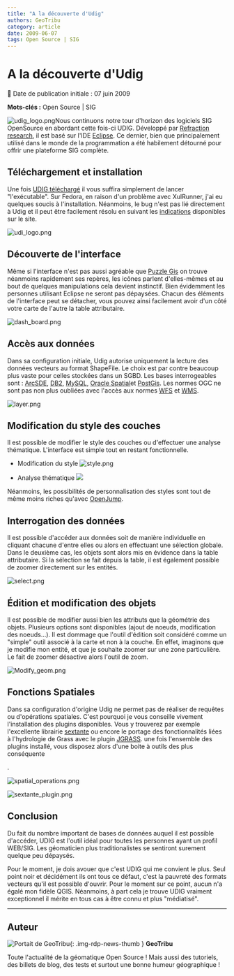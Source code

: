 ```yaml
---
title: "A la découverte d'Udig"
authors: GeoTribu
category: article
date: 2009-06-07
tags: Open Source | SIG
---
```


# A la découverte d'Udig

:calendar: Date de publication initiale : 07 juin 2009

**Mots-clés :** Open Source | SIG

![udig_logo.png](https://cdn.geotribu.fr/img/logos-icones/logiciels_librairies/uDig.png)Nous continuons notre tour d'horizon des logiciels SIG OpenSource en abordant cette fois-ci UDIG. Développé par [Refraction research](http://www.refractions.net/), il est basé sur l'IDE [Eclipse](http://www.eclipse.org/). Ce dernier, bien que principalement utilisé dans le monde de la programmation a été habilement détourné pour offrir une plateforme SIG complète.

## Téléchargement et installation

Une fois [UDIG téléchargé](http://udig.refractions.net/download/) il vous suffira simplement de lancer "l'exécutable". Sur Fedora, en raison d'un problème avec XulRunner, j'ai eu quelques soucis à l'installation. Néanmoins, le bug n'est pas lié directement à Udig et il peut être facilement résolu en suivant les [indications](http://udig.refractions.net/confluence/display/EN/Running+uDig#RunninguDig-Fedora10XULRunnerLibraryConflict) disponibles sur le site.

![udi_logo.png](https://cdn.geotribu.fr/img/Blog/udig/udi_logo.png)

## Découverte de l'interface

Même si l'interface n'est pas aussi agréable que [Puzzle Gis](http://geotribu.net/node/117) on trouve néanmoins rapidement ses repères, les icônes parlent d'elles-mêmes et au bout de quelques manipulations cela devient instinctif. Bien évidemment les personnes utilisant Eclipse ne seront pas dépaysées. Chacun des éléments de l'interface peut se détacher, vous pouvez ainsi facilement avoir d'un côté votre carte de l'autre la table attributaire.

![dash_board.png](https://cdn.geotribu.fr/img/Blog/udig/dash_board.png)

## Accès aux données

Dans sa configuration initiale, Udig autorise uniquement la lecture des données vecteurs au format ShapeFile. Le choix est par contre beaucoup plus vaste pour celles stockées dans un SGBD. Les bases interrogeables sont : [ArcSDE](https://en.wikipedia.org/wiki/ArcSDE), [DB2](https://fr.wikipedia.org/wiki/DB2), [MySQL](https://fr.wikipedia.org/wiki/MySQL), [Oracle Spatial](https://en.wikipedia.org/wiki/Oracle_Spatial)et [PostGis](https://fr.wikipedia.org/wiki/PostGIS). Les normes OGC ne sont pas non plus oubliées avec l'accès aux normes [WFS](https://fr.wikipedia.org/wiki/Web_Feature_Service) et [WMS](https://fr.wikipedia.org/wiki/Web_Map_Service).

![layer.png](https://cdn.geotribu.fr/img/Blog/udig/layer.png)

## Modification du style des couches

Il est possible de modifier le style des couches ou d'effectuer une analyse thématique. L'interface est simple tout en restant fonctionnelle.

* Modification du style
![style.png](https://cdn.geotribu.fr/img/Blog/udig/style.png)

* Analyse thématique
![](https://cdn.geotribu.fr/img/Blog/udig/style2.png)

Néanmoins, les possibilités de personnalisation des styles sont tout de même moins riches qu'avec [OpenJump](http://geotribu.net/node/120).

## Interrogation des données

Il est possible d'accéder aux données soit de manière individuelle en cliquant chacune d'entre elles ou alors en effectuant une sélection globale. Dans le deuxième cas, les objets sont alors mis en évidence dans la table attributaire. Si la sélection se fait depuis la table, il est également possible de zoomer directement sur les entités.

![select.png](https://cdn.geotribu.fr/img/Blog/udig/select.png)

## Édition et modification des objets

Il est possible de modifier aussi bien les attributs que la géométrie des objets. Plusieurs options sont disponibles (ajout de noeuds, modification des noeuds...). Il est dommage que l'outil d'édition soit considéré comme un "simple" outil associé à la carte et non à la couche. En effet, imaginons que je modifie mon entité, et que je souhaite zoomer sur une zone particulière. Le fait de zoomer désactive alors l'outil de zoom.

![Modify_geom.png](https://cdn.geotribu.fr/img/Blog/udig/Modify_geom.png)

## Fonctions Spatiales

Dans sa configuration d'origine Udig ne permet pas de réaliser de requêtes ou d'opérations spatiales. C'est pourquoi je vous conseille vivement l'installation des plugins disponibles. Vous y trouverez par exemple l'excellente librairie [sextante](http://forge.osor.eu/plugins/wiki/index.php?id=13&type=g) ou encore le portage des fonctionnalités liées à l'hydrologie de Grass avec le plugin [JGRASS](http://udig.refractions.net/gallery/jgrass/). une fois l'ensemble des plugins installé, vous disposez alors d'une boite à outils des plus conséquente

.

![spatial_operations.png](https://cdn.geotribu.fr/img/Blog/udig/spatial_operations.png)

![sextante_plugin.png](https://cdn.geotribu.fr/img/Blog/udig/sextante_plugin.png)

## Conclusion

Du fait du nombre important de bases de données auquel il est possible d'accéder, UDIG est l'outil idéal pour toutes les personnes ayant un profil WEB/SIG. Les géomaticien plus traditionalistes se sentiront surement quelque peu dépaysés.

Pour le moment, je dois avouer que c'est UDIG qui me convient le plus. Seul point noir et décidément ils ont tous ce défaut, c'est la pauvreté des formats vecteurs qu'il est possible d'ouvrir. Pour le moment sur ce point, aucun n'a égalé mon fidèle QGIS. Néanmoins, à part cela je trouve UDIG vraiment exceptionnel il mérite en tous cas à être connu et plus "médiatisé".

----

## Auteur

![Portait de GeoTribu](https://cdn.geotribu.fr/img/internal/charte/geotribu_logo_64x64.png){: .img-rdp-news-thumb }
**GeoTribu**

Toute l'actualité de la géomatique Open Source ! Mais aussi des tutoriels, des billets de blog, des tests et surtout une bonne humeur géographique !
